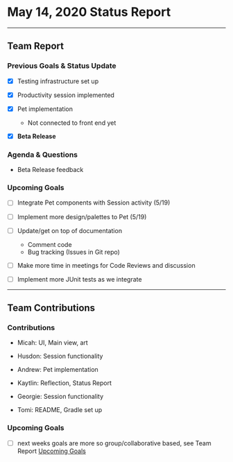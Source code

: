 <h1>May 14, 2020 Status Report</h1>

--- 

<h2>Team Report</h2>
<h3>Previous Goals & Status Update</h3>

- [x] Testing infrastructure set up

- [x] Productivity session implemented

- [x] Pet implementation 
  - Not connected to front end yet

- [x] __Beta Release__

<h3>Agenda & Questions</h3>

- Beta Release feedback

<h3>Upcoming Goals</h3>

- [ ] Integrate Pet components with Session activity (5/19)

- [ ] Implement more design/palettes to Pet (5/19)

- [ ] Update/get on top of documentation
  - Comment code
  - Bug tracking (Issues in Git repo)

- [ ] Make more time in meetings for Code Reviews and discussion

- [ ] Implement more JUnit tests as we integrate

---

<h2>Team Contributions</h2>
<h3>Contributions</h3>

- Micah: UI, Main view, art

- Husdon: Session functionality

- Andrew: Pet implementation

- Kaytlin: Reflection, Status Report

- Georgie: Session functionality 

- Tomi: README, Gradle set up

<h3>Upcoming Goals</h3>

- [ ] next weeks goals are more so group/collaborative based, see Team Report [Upcoming Goals](https://github.com/haciim/study_buddy_2020/new/master/status_reports#upcoming-goals)
